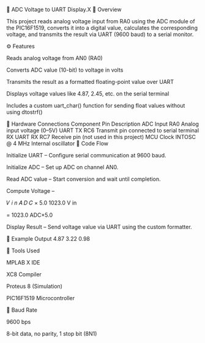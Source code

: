 🔌 ADC Voltage to UART Display.X 🧠 Overview

This project reads analog voltage input from RA0 using the ADC module of the PIC16F1519, converts it into a digital value, calculates the corresponding voltage, and transmits the result via UART (9600 baud) to a serial monitor.

⚙️ Features

Reads analog voltage from AN0 (RA0)

Converts ADC value (10-bit) to voltage in volts

Transmits the result as a formatted floating-point value over UART

Displays voltage values like 4.87, 2.45, etc. on the serial terminal

Includes a custom uart_char() function for sending float values without using dtostrf()

🧩 Hardware Connections Component Pin Description ADC Input RA0 Analog input voltage (0–5V) UART TX RC6 Transmit pin connected to serial terminal RX UART RX RC7 Receive pin (not used in this project) MCU Clock INTOSC @ 4 MHz Internal oscillator 📘 Code Flow

Initialize UART – Configure serial communication at 9600 baud.

Initialize ADC – Set up ADC on channel AN0.

Read ADC value – Start conversion and wait until completion.

Compute Voltage –

𝑉 𝑖 𝑛
𝐴 𝐷 𝐶 × 5.0 1023.0 V in​

= 1023.0 ADC×5.0​

Display Result – Send voltage value via UART using the custom formatter.

🧪 Example Output 4.87
3.22
0.98

🧰 Tools Used

MPLAB X IDE

XC8 Compiler

Proteus 8 (Simulation)

PIC16F1519 Microcontroller

📡 Baud Rate

9600 bps

8-bit data, no parity, 1 stop bit (8N1)